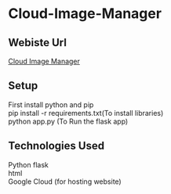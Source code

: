 # Cloud-Image-Manager

## Webiste Url
[Cloud Image Manager](http://34.106.224.155:8000)

## Setup
First install python and pip <br> pip install -r requirements.txt(To install libraries) <br> python app.py (To Run the flask app) <br>

## Technologies Used
Python flask <br> html <br> Google Cloud (for hosting website)


